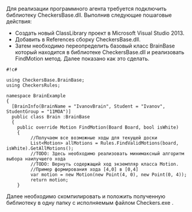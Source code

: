 Для реализации программного агента требуется подключить библиотеку CheckersBase.dll. Выполнив следующие пошаговые действия:

* Создать новый ClassLibrary проект в Microsoft Visual Studio 2013. 
* Добавить в References сборку CheckersBase.dll. 
* Затем необходимо переопределить базовый класс BrainBase который находится в библиотеке CheckersBase.dll и реализовать FindMotion метод. Далее показано как это сделать.

```
#!c#

using CheckersBase.BrainBase;
using CheckersRules;

namespace BrainExample
{
  [BrainInfo(BrainName = "IvanovBrain", Student = "Ivanov", StudentGroup = "11МОА")]
  public class Brain :BrainBase
  {
    public override Motion FindMotion(Board Board, bool isWhite)
    {
         //Получаем все возможные ходы для текущей доски
         List<Motion> allMotions = Rules.FindValidMotions(board, isWhite).GetAllMotions();
         //TODO: Здесь необходимо реализовать минимаксный алгоритм выбора наилучшего хода
         //TODO: Вернуть содержащий ход экземпляр класса Motion.
         //Пример формирования хода [4,0] в [0,4]
         var motion = new Motion(new Point(4, 0), new Point(0, 4));
      	 return motion;
    }
```

Далее необходимо скомпилировать и положить полученную библиотеку в одну папку с исполняемым файлом Checkers.exe .